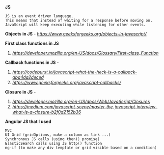 
**JS**

    JS is an event driven language. 
    This means that instead of waiting for a response before moving on, JavaScript will keep executing while listening for other events. 

**Objects in JS** - *https://www.geeksforgeeks.org/objects-in-javascript/*

**First class functions in JS**
    
  1. *https://developer.mozilla.org/en-US/docs/Glossary/First-class_Function*

**Callback functions in JS** - 
  
  1. *https://codeburst.io/javascript-what-the-heck-is-a-callback-aba4da2deced*
  2. *https://www.geeksforgeeks.org/javascript-callbacks/*
 
**Closure in JS** - 

   1. *https://developer.mozilla.org/en-US/docs/Web/JavaScript/Closures* 
   2. *https://medium.com/javascript-scene/master-the-javascript-interview-what-is-a-closure-b2f0d2152b36*
 
 **Angular JS that I used**
 
    MVC
    UI Grid (gridOptions, make a column as link ...)
    Synchronous JS calls (using then() promise)
    ElasticSearch calls using JS http() function
    ng-if (to make any div template or grid visible based on a condition)
